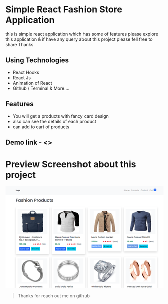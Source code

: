 # Simple React Fashion Store Application

this is simple react application which has some of features please explore this application & if have any query about this project please fell free to share Thanks

## Using Technologies

- React Hooks
- React Js
- Animation of React
- Github / Terminal
  & More....

## Features

- You will get a products with fancy card design
- also can see the details of each product
- can add to cart of products

## Demo link - <>

# Preview Screenshot about this project

![IMageScreenshot](./preview.png)

> Thanks for reach out me on github
